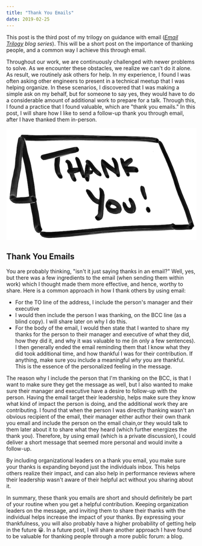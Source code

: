 ```yaml
---
title: "Thank You Emails"
date: 2019-02-25
---
```


This post is the third post of my trilogy on guidance with email (_[Email Trilogy](/blog-series#email-trilogy) blog series_). This will be a short post on the importance of thanking people, and a common way I achieve this through email.

Throughout our work, we are continuously challenged with newer problems to solve. As we encounter these obstacles, we realize we can't do it alone. As result, we routinely ask others for help. In my experience, I found I was often asking other engineers to present in a technical meetup that I was helping organize. In these scenarios, I discovered that I was making a simple ask on my behalf, but for someone to say yes, they would have to do a considerable amount of additional work to prepare for a talk. Through this, I found a practice that I found valuable, which are "thank you emails." In this post, I will share how I like to send a follow-up thank you through email, after I have thanked them in-person.

![Thank You](/img/thank-you.png)

## Thank You Emails

You are probably thinking, "isn't it just saying thanks in an email?" Well, yes, but there was a few ingredients to the email (when sending them within work) which I thought made them more effective, and hence, worthy to share. Here is a common approach in how I thank others by using email:

* For the TO line of the address, I include the person's manager and their executive
* I would then include the person I was thanking, on the BCC line (as a blind copy). I will share later on why I do this.
* For the body of the email, I would then state that I wanted to share my thanks for the person to their manager and executive of what they did, how they did it, and why it was valuable to me (in only a few sentences). I then generally ended the email reminding them that I know what they did took additional time, and how thankful I was for their contribution. If anything, make sure you include a meaningful _why_ you are thankful. This is the essence of the personalized feeling in the message.

The reason why I include the person that I'm thanking on the BCC, is that I want to make sure they get the message as well, but I also wanted to make sure their manager and executive have a desire to follow-up with the person. Having the email target their leadership, helps make sure they know what kind of impact the person is doing, and the additional work they are contributing. I found that when the person I was directly thanking wasn't an obvious recipient of the email, their manager either author their own thank you email and include the person on the email chain,or they would talk to them later about it to share what they heard (which further energizes the thank you). Therefore, by using email (which is a private discussion), I could deliver a short message that seemed more personal and would invite a follow-up.

By including organizational leaders on a thank you email, you make sure your thanks is expanding beyond just the individuals inbox. This helps others realize their impact, and can also help in performance reviews where their leadership wasn't aware of their helpful act without you sharing about it.

In summary, these thank you emails are short and should definitely be part of your routine when you get a helpful contribution. Keeping organization leaders on the message, and inviting them to share their thanks with the individual helps increase the impact of your thanks. By expressing your thankfulness, you will also probably have a higher probability of getting help in the future 😀. In a future post, I will share another approach I have found to be valuable for thanking people through a more public forum: a blog.
